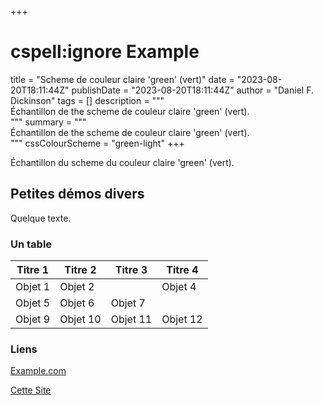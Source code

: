 +++
# cspell:ignore Example
title = "Scheme de couleur claire 'green' (vert)"
date = "2023-08-20T18:11:44Z"
publishDate = "2023-08-20T18:11:44Z"
author = "Daniel F. Dickinson"
tags = []
description = """\
Échantillon de the scheme de couleur claire 'green' (vert).\
"""
summary = """\
Échantillon de the scheme de couleur claire 'green' (vert).\
"""
cssColourScheme = "green-light"
+++

Échantillon du scheme du couleur claire 'green' (vert).

## Petites démos divers

Quelque texte.

### Un table

| Titre 1   | Titre 2   | Titre   3 | Titre   4 |
|-----------|-----------|-----------|-----------|
| Objet 1   | Objet 2   |           |  Objet 4  |
| Objet 5   | Objet 6   | Objet 7   |
| Objet 9   | Objet 10  | Objet 11  | Objet 12  |

### Liens

[Example.com](https://example.com/never-visited)

[Cette Site](/)
